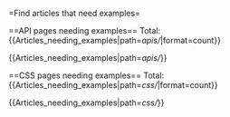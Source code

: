 =Find articles that need examples=

==API pages needing examples==
Total: {{Articles_needing_examples|path=*apis/*|format=count}}

{{Articles_needing_examples|path=*apis/*}}

==CSS pages needing examples==
Total: {{Articles_needing_examples|path=*css/*|format=count}}

{{Articles_needing_examples|path=*css/*}}